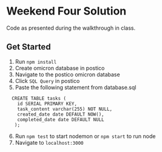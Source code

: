 # Weekend Four Solution
Code as presented during the walkthrough in class.

## Get Started
1. Run `npm install`
2. Create omicron database in postico
3. Navigate to the postico omicron database
4. Click `SQL Query` in postico
5. Paste the following statement from database.sql

  ```
    CREATE TABLE tasks (
      id SERIAL PRIMARY KEY,
      task_content varchar(255) NOT NULL,
      created_date date DEFAULT NOW(),
      completed_date date DEFAULT NULL
     );
  ```
6. Run `npm test` to start nodemon or `npm start` to run node
7. Navigate to `localhost:3000`
